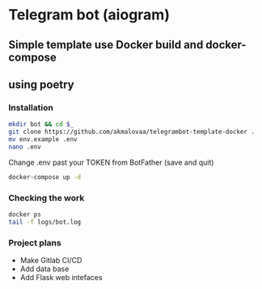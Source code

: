 # Telegram bot (aiogram)
## Simple template use Docker build and docker-compose
## using poetry

### Installation
```sh
mkdir bot && cd $_
git clone https://github.com/akmalovaa/telegrambot-template-docker .
mv env.example .env
nano .env
```

Change .env past your TOKEN from BotFather (save and quit)

```sh
docker-compose up -d
```



### Сhecking the work
```sh
docker ps
tail -f logs/bot.log
```

### Project plans
- Make Gitlab CI/CD
- Add data base
- Add Flask web intefaces
